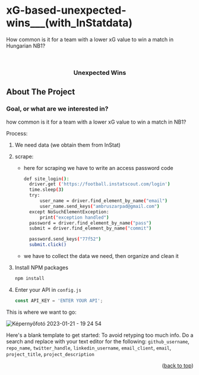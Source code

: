 # xG-based-unexpected-wins___(with_InStatdata)
How common is it for a team with a lower xG value to win a match in Hungarian NB1?

<!-- PROJECT LOGO -->
<br />
<div align="center">
 

<h3 align="center">Unexpected Wins</h3>

 
</div>

<!-- ABOUT THE PROJECT -->
## About The Project


### Goal, or what are we interested in?

how common is it for a team with a lower xG value to win a match in NB1?

Process:

1. We need data (we obtain them from InStat)


2. scrape:

   - here for scraping we have to write an access password code
     ``` sh
     def site_login():
       driver.get ('https://football.instatscout.com/login')
       time.sleep(3)
       try:
           user_name = driver.find_element_by_name("email")
           user_name.send_keys("ambruszarpad@gmail.com")
       except NoSuchElementException:
           print("exception handled")
       password = driver.find_element_by_name("pass")
       submit = driver.find_element_by_name("commit")

       password.send_keys("77f52")
       submit.click()
      ```

   - we have to collect the data we need, then organize and clean it

3. Install NPM packages
   ```sh
   npm install
   ```
4. Enter your API in `config.js`
   ```js
   const API_KEY = 'ENTER YOUR API';
   ```


This is where we want to go:

![Képernyőfotó 2023-01-21 - 19 24 54](https://user-images.githubusercontent.com/66861232/213881591-673d1390-591f-46f9-a606-0932a0c695b0.png)


Here's a blank template to get started: To avoid retyping too much info. Do a search and replace with your text editor for the following: `github_username`, `repo_name`, `twitter_handle`, `linkedin_username`, `email_client`, `email`, `project_title`, `project_description`

<p align="right">(<a href="#readme-top">back to top</a>)</p>

